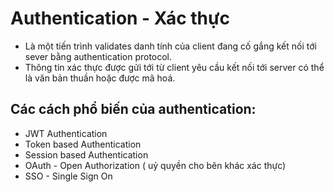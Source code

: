 # Authentication - Xác thực

- Là một tiến trình validates danh tính của client đang cố gắng kết nối tới sever bằng authentication protocol.
- Thông tin xác thực được gửi tới từ client yêu cầu kết nối tới server có thể là văn bản thuần hoặc được mã hoá.

## Các cách phổ biến của authentication:

- JWT Authentication
- Token based Authentication
- Session based Authentication
- OAuth - Open Authorization ( uỷ quyền cho bên khác xác thực)
- SSO - Single Sign On
